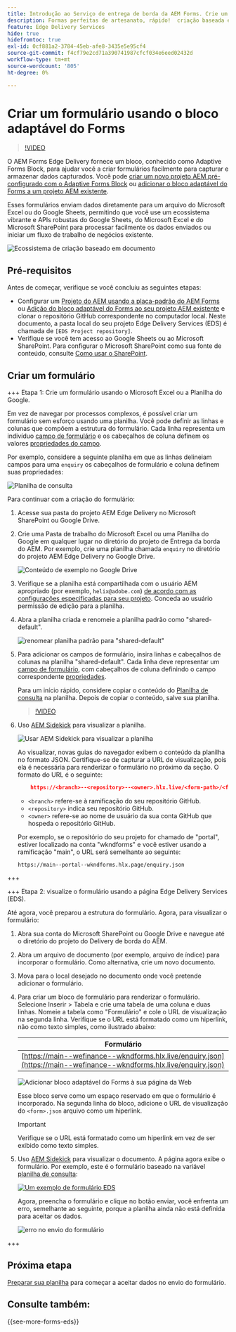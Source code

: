 ```yaml
---
title: Introdução ao Serviço de entrega de borda da AEM Forms. Crie um formulário.
description: Formas perfeitas de artesanato, rápido!  criação baseada em documentos do AEM Forms Edge Delivery = velocidade incrível e formulários compatíveis com SEO para usuários e mecanismos de pesquisa mais satisfeitos.
feature: Edge Delivery Services
hide: true
hidefromtoc: true
exl-id: 0cf881a2-3784-45eb-afe8-3435e5e95cf4
source-git-commit: f4cf79e2cd71a390741987cfcf034e6eed02432d
workflow-type: tm+mt
source-wordcount: '805'
ht-degree: 0%

---
```


# Criar um formulário usando o bloco adaptável do Forms

>[!VIDEO](https://video.tv.adobe.com/v/3427881?quality=12&learn=on)

O AEM Forms Edge Delivery fornece um bloco, conhecido como Adaptive Forms Block, para ajudar você a criar formulários facilmente para capturar e armazenar dados capturados. Você pode [criar um novo projeto AEM pré-configurado com o Adaptive Forms Block](/help/edge/docs/forms/tutorial.md#create-a-new-aem-project-pre-configured-with-adaptive-forms-block) ou [adicionar o bloco adaptável do Forms a um projeto AEM existente](/help/edge/docs/forms/tutorial.md#add-adaptive-forms-block-to-your-existing-aem-project).

Esses formulários enviam dados diretamente para um arquivo do Microsoft Excel ou do Google Sheets, permitindo que você use um ecossistema vibrante e APIs robustas do Google Sheets, do Microsoft Excel e do Microsoft SharePoint para processar facilmente os dados enviados ou iniciar um fluxo de trabalho de negócios existente.

![Ecossistema de criação baseado em documento](/help/edge/assets/document-based-authoring-workflow-create-form.png)


## Pré-requisitos

Antes de começar, verifique se você concluiu as seguintes etapas:

* Configurar um [Projeto do AEM usando a placa-padrão do AEM Forms](/help/edge/docs/forms/tutorial.md#create-a-new-aem-project-pre-configured-with-adaptive-forms-block) ou [Adição do bloco adaptável do Forms ao seu projeto AEM existente](/help/edge/docs/forms/tutorial.md#add-adaptive-forms-block-to-your-existing-aem-project) e clonar o repositório GitHub correspondente no computador local.
Neste documento, a pasta local do seu projeto Edge Delivery Services (EDS) é chamada de `[EDS Project repository]`.
* Verifique se você tem acesso ao Google Sheets ou ao Microsoft SharePoint. Para configurar o Microsoft SharePoint como sua fonte de conteúdo, consulte [Como usar o SharePoint](https://www.aem.live/docs/setup-customer-SharePoint).



## Criar um formulário

<!-- 

+++ Step 1: Add the Adaptive Forms Block to your Edge Delivery Services (EDS) project.

The Adaptive  empowers users to create forms for an Edge Delivery Service Site. However, this block isn't included in the default AEM boilerplate (used to create an Edge Delivery Services project). To seamlessly integrate the Adaptive Forms Block into your Edge Delivery Services project:

1. **Clone the Adaptive Forms Block repository**: Clone the [Adaptive Forms Block repository](https://github.com/adobe-rnd/form-block) on your local machine. It contains the code to render the form on an EDS webpage. In this document, the local folder of your Forms Block repository is referred as `[Adaptive Forms Block repository]`.
1. **Locate the Adaptive Forms Block Repository:** Access the [Adaptive Forms Block repository]/blocks/src folder and copy its content. 

1. on your local machine and copy the `form` folder. 
1. **Paste the Adaptive Forms Block's code into your EDS Project:**
Navigate to the [EDS Project repository]/blocks/ folder on your local machine and create a 'form' folder. Paste the `[Adaptive Forms Block repository]/blocks/src content`, copied in perevious step to the `[EDS Project repository]/blocks/form` folder.
1. **Commit Changes to GitHub:** Check in the `[EDS Project repository]/blocks/form` folder and its underlying files to your Edge Delivery Services project on GitHub.

After completing these steps, the Adaptive Forms Block is successfully added to your Edge Delivery Services (EDS) project repository on GitHub. You can now create and add forms to a EDS Sites page.
 

**Troubleshooting GitHub build issues**

Ensure a smooth GitHub build process by addressing potential issues:

* **Resolve Module Path Error:**
    If you encounter the error "Unable to resolve path to module "'../../scripts/lib-franklin.js'", navigate to the [EDS Project]/blocks/forms/form.js file. Update the import statement by replacing the lib-franklin.js file with the aem.js file.

* **Handle Linting Errors:**
    Should you come across any linting errors, you can bypass them. Open the [EDS Project]/package.json file and modify the "lint" script from "lint": "npm run lint:js && npm run lint:css" to "lint": "echo 'skipping linting for now'". Save the file and commit the changes to your GitHub project.

+++

-->

+++ Etapa 1: Crie um formulário usando o Microsoft Excel ou a Planilha do Google.

Em vez de navegar por processos complexos, é possível criar um formulário sem esforço usando uma planilha. Você pode definir as linhas e colunas que compõem a estrutura do formulário. Cada linha representa um indivíduo [campo de formulário](/help/edge/docs/forms/form-components.md#available-components) e os cabeçalhos de coluna definem os valores [propriedades do campo](/help/edge/docs/forms/form-components.md#components-properties).

Por exemplo, considere a seguinte planilha em que as linhas delineiam campos para uma `enquiry` os cabeçalhos de formulário e coluna definem suas propriedades:

![Planilha de consulta](/help/edge/assets/enquiry-form-spreadsheet.png)

Para continuar com a criação do formulário:

1. Acesse sua pasta do projeto AEM Edge Delivery no Microsoft SharePoint ou Google Drive.

1. Crie uma Pasta de trabalho do Microsoft Excel ou uma Planilha do Google em qualquer lugar no diretório do projeto de Entrega da borda do AEM. Por exemplo, crie uma planilha chamada `enquiry` no diretório do projeto AEM Edge Delivery no Google Drive.

   ![Conteúdo de exemplo no Google Drive](/help/edge/assets/upload-sample-files-to-your-content-folder.png)

1. Verifique se a planilha está compartilhada com o usuário AEM apropriado (por exemplo, `helix@adobe.com`) [de acordo com as configurações especificadas para seu projeto](https://www.aem.live/docs/setup-customer-SharePoint). Conceda ao usuário permissão de edição para a planilha.

1. Abra a planilha criada e renomeie a planilha padrão como &quot;shared-default&quot;.

   ![renomear planilha padrão para &quot;shared-default&quot;](/help/edge/assets/rename-sheet-to-shared-default.png)

1. Para adicionar os campos de formulário, insira linhas e cabeçalhos de colunas na planilha &quot;shared-default&quot;. Cada linha deve representar um [campo de formulário](/help/edge/docs/forms/form-components.md#available-components), com cabeçalhos de coluna definindo o campo correspondente [propriedades](/help/edge/docs/forms/form-components.md#components-properties).


   Para um início rápido, considere copiar o conteúdo do [Planilha de consulta](https://docs.google.com/spreadsheets/d/196lukD028RDK_evBelkOonPxC7w0l_IiJ-Yx3DvMfNk/edit#gid=0) na planilha. Depois de copiar o conteúdo, salve sua planilha.

   >[!VIDEO](https://video.tv.adobe.com/v/3427468?quality=12&learn=on)


1. Uso [AEM Sidekick](https://www.aem.live/developer/tutorial#preview-and-publish-your-content) para visualizar a planilha.

   ![Usar AEM Sidekick para visualizar a planilha](/help/edge/assets/preview-form.png)

   Ao visualizar, novas guias do navegador exibem o conteúdo da planilha no formato JSON. Certifique-se de capturar a URL de visualização, pois ela é necessária para renderizar o formulário no próximo da seção. O formato do URL é o seguinte:


   ```JSON
       https://<branch>--<repository>--<owner>.hlx.live/<form-path>/<form-file-name>.json
   ```

   * `<branch>` refere-se à ramificação do seu repositório GitHub.
   * `<repository>` indica seu repositório GitHub.
   * `<owner>` refere-se ao nome de usuário da sua conta GitHub que hospeda o repositório GitHub.

   Por exemplo, se o repositório do seu projeto for chamado de &quot;portal&quot;, estiver localizado na conta &quot;wkndforms&quot; e você estiver usando a ramificação &quot;main&quot;, o URL será semelhante ao seguinte:

   `https://main--portal--wkndforms.hlx.page/enquiry.json`


+++

+++ Etapa 2: visualize o formulário usando a página Edge Delivery Services (EDS).


Até agora, você preparou a estrutura do formulário. Agora, para visualizar o formulário:

1. Abra sua conta do Microsoft SharePoint ou Google Drive e navegue até o diretório do projeto do Delivery de borda do AEM.



1. Abra um arquivo de documento (por exemplo, arquivo de índice) para incorporar o formulário. Como alternativa, crie um novo documento.

1. Mova para o local desejado no documento onde você pretende adicionar o formulário.

1. Para criar um bloco de formulário para renderizar o formulário. Selecione Inserir > Tabela e crie uma tabela de uma coluna e duas linhas. Nomeie a tabela como &quot;Formulário&quot; e cole o URL de visualização na segunda linha. Verifique se o URL está formatado como um hiperlink, não como texto simples, como ilustrado abaixo:

   | Formulário |
   |---|
   | [https://main--wefinance--wkndforms.hlx.live/enquiry.json](https://main--wefinance--wkndforms.hlx.live/enquiry.json) |


   ![Adicionar bloco adaptável do Forms à sua página da Web](/help/edge/assets/add-adaptive-forms-block.png)

   Esse bloco serve como um espaço reservado em que o formulário é incorporado. Na segunda linha do bloco, adicione o URL de visualização do `<form>.json` arquivo como um hiperlink.

   >[!IMPORTANT]
   >
   >
   > Verifique se o URL está formatado como um hiperlink em vez de ser exibido como texto simples.


1. Uso [AEM Sidekick](https://www.aem.live/developer/tutorial#preview-and-publish-your-content) para visualizar o documento. A página agora exibe o formulário. Por exemplo, este é o formulário baseado na variável [planilha de consulta](https://docs.google.com/spreadsheets/d/196lukD028RDK_evBelkOonPxC7w0l_IiJ-Yx3DvMfNk/edit#gid=0):


   [![Um exemplo de formulário EDS](/help/edge/assets/eds-form.png)](https://main--portal--wkndforms.hlx.live/)

   Agora, preencha o formulário e clique no botão enviar, você enfrenta um erro, semelhante ao seguinte, porque a planilha ainda não está definida para aceitar os dados.

   ![erro no envio do formulário](/help/edge/assets/form-error.png)

+++


## Próxima etapa

[Preparar sua planilha](/help/edge/docs/forms/submit-forms.md) para começar a aceitar dados no envio do formulário.


## Consulte também:

{{see-more-forms-eds}}

